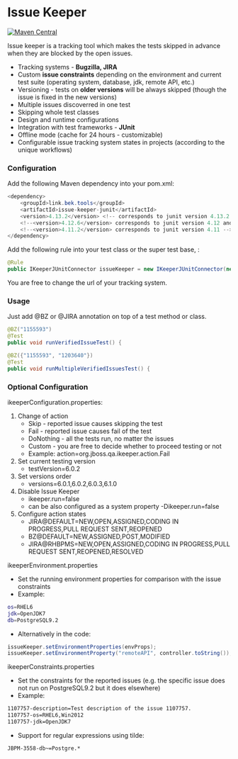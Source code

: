 # Issue Keeper
[![Maven Central](https://maven-badges.herokuapp.com/maven-central/link.bek.tools/issue-keeper-junit/badge.svg)](https://maven-badges.herokuapp.com/maven-central/link.bek.tools/issue-keeper-junit)

Issue keeper is a tracking tool which makes the tests skipped in advance when they are blocked by the open issues.

  - Tracking systems - **Bugzilla, JIRA**
  - Custom **issue constraints** depending on the environment and current test suite (operating system, database, jdk, remote API, etc.)
  - Versioning - tests on **older versions** will be always skipped (though the issue is fixed in the new versions)
  - Multiple issues discoverred in one test
  - Skipping whole test classes
  - Design and runtime configurations
  - Integration with test frameworks - **JUnit**
  - Offline mode (cache for 24 hours - customizable)
  - Configurable issue tracking system states in projects (according to the unique workflows)

### Configuration

Add the following Maven dependency into your pom.xml:
```java
<dependency>
    <groupId>link.bek.tools</groupId>
    <artifactId>issue-keeper-junit</artifactId>
    <version>4.13.2</version> <!-- corresponds to junit version 4.13.2 and Issue Keeper 2.7.0 -->
    <!--<version>4.12.6</version> corresponds to junit version 4.12 and Issue Keeper 2.7.0 -->
    <!--<version>4.11.2</version> corresponds to junit version 4.11 -->
</dependency>
```

Add the following rule into your test class or the super test base, :
```java
@Rule
public IKeeperJUnitConnector issueKeeper = new IKeeperJUnitConnector(new BugzillaClient("https://bugzilla.redhat.com"));
```

You are free to change the url of your tracking system.

### Usage

Just add @BZ or @JIRA annotation on top of a test method or class.
```java
@BZ("1155593")
@Test
public void runVerifiedIssueTest() {

@BZ({"1155593", "1203640"})
@Test
public void runMultipleVerifiedIssuesTest() {
```

### Optional Configuration

ikeeperConfiguration.properties:

1. Change of action
   * Skip - reported issue causes skipping the test
   * Fail - reported issue causes fail of the test
   * DoNothing - all the tests run, no matter the issues
   * Custom - you are free to decide whether to proceed testing or not
   * Example: action=org.jboss.qa.ikeeper.action.Fail
2. Set current testing version
   - testVersion=6.0.2
3. Set versions order
   - versions=6.0.1,6.0.2,6.0.3,6.1.0
4. Disable Issue Keeper
   - ikeeper.run=false
   - can be also configured as a system property -Dikeeper.run=false
5. Configure action states
   - JIRA@DEFAULT=NEW,OPEN,ASSIGNED,CODING IN PROGRESS,PULL REQUEST SENT,REOPENED
   - BZ@DEFAULT=NEW,ASSIGNED,POST,MODIFIED
   - JIRA@RHBPMS=NEW,OPEN,ASSIGNED,CODING IN PROGRESS,PULL REQUEST SENT,REOPENED,RESOLVED

ikeeperEnvironment.properties
  - Set the running environment properties for comparison with the issue constraints
  - Example:
```sh
os=RHEL6
jdk=OpenJDK7
db=PostgreSQL9.2
```
  - Alternatively in the code:
```java
issueKeeper.setEnvironmentProperties(envProps);
issueKeeper.setEnvironmentProperty("remoteAPI", controller.toString());
```

ikeeperConstraints.properties
  - Set the constraints for the reported issues (e.g. the specific issue does not run on PostgreSQL9.2 but it does elsewhere)
  - Example:
```sh
1107757-description=Test description of the issue 1107757.
1107757-os=RHEL6,Win2012
1107757-jdk=OpenJDK7
```
  - Support for regular expressions using tilde:
```sh
JBPM-3558-db~=Postgre.*
```

